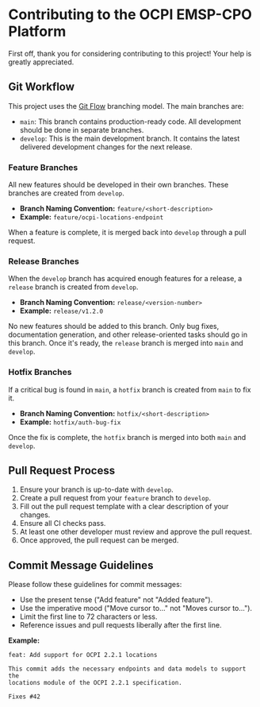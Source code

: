 # Contributing to the OCPI EMSP-CPO Platform

First off, thank you for considering contributing to this project! Your help is greatly appreciated.

## Git Workflow

This project uses the [Git Flow](https://www.atlassian.com/git/tutorials/comparing-workflows/gitflow-workflow) branching model. The main branches are:

- `main`: This branch contains production-ready code. All development should be done in separate branches.
- `develop`: This is the main development branch. It contains the latest delivered development changes for the next release.

### Feature Branches

All new features should be developed in their own branches. These branches are created from `develop`.

- **Branch Naming Convention:** `feature/<short-description>`
- **Example:** `feature/ocpi-locations-endpoint`

When a feature is complete, it is merged back into `develop` through a pull request.

### Release Branches

When the `develop` branch has acquired enough features for a release, a `release` branch is created from `develop`.

- **Branch Naming Convention:** `release/<version-number>`
- **Example:** `release/v1.2.0`

No new features should be added to this branch. Only bug fixes, documentation generation, and other release-oriented tasks should go in this branch. Once it's ready, the `release` branch is merged into `main` and `develop`.

### Hotfix Branches

If a critical bug is found in `main`, a `hotfix` branch is created from `main` to fix it.

- **Branch Naming Convention:** `hotfix/<short-description>`
- **Example:** `hotfix/auth-bug-fix`

Once the fix is complete, the `hotfix` branch is merged into both `main` and `develop`.

## Pull Request Process

1.  Ensure your branch is up-to-date with `develop`.
2.  Create a pull request from your `feature` branch to `develop`.
3.  Fill out the pull request template with a clear description of your changes.
4.  Ensure all CI checks pass.
5.  At least one other developer must review and approve the pull request.
6.  Once approved, the pull request can be merged.

## Commit Message Guidelines

Please follow these guidelines for commit messages:

- Use the present tense ("Add feature" not "Added feature").
- Use the imperative mood ("Move cursor to..." not "Moves cursor to...").
- Limit the first line to 72 characters or less.
- Reference issues and pull requests liberally after the first line.

**Example:**

```
feat: Add support for OCPI 2.2.1 locations

This commit adds the necessary endpoints and data models to support the
locations module of the OCPI 2.2.1 specification.

Fixes #42
